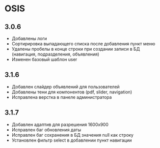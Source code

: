 # OSIS #

## 3.0.6
- Добавлены логи
- Сортирировка выпадающего списка после добавления пункт меню
- Удалены пробелы в конце строки при создании записи в БД (навигация, подразделения, объявления)
- Изменен базовый шаблон user 


## 3.1.6
- Добавлен слайдер объявлений для пользователей
- Добавлены тени для компонентов (pdf, slider, navigation)
- Исправлена верстка в панеле администратора


## 3.1.7
- Добавлен адаптив для разрешения 1600х900
- Исправлен баг обновления даты
- Исправлен баг сохранения в БД значения null как строку 
- Установлен фильтр select в добавлении пункт навигации


